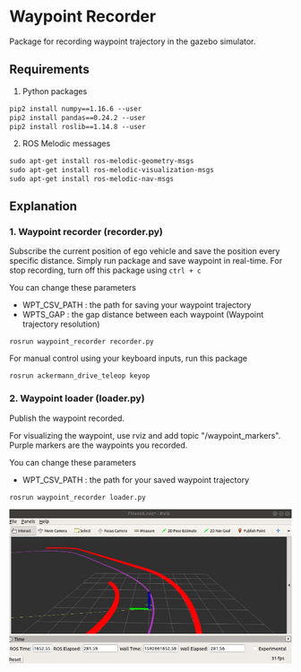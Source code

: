 # Waypoint Recorder
Package for recording waypoint trajectory in the gazebo simulator.

## Requirements 
1. Python packages
```
pip2 install numpy==1.16.6 --user
pip2 install pandas==0.24.2 --user
pip2 install roslib==1.14.8 --user
```
2. ROS Melodic messages
```
sudo apt-get install ros-melodic-geometry-msgs
sudo apt-get install ros-melodic-visualization-msgs
sudo apt-get install ros-melodic-nav-msgs
```

## Explanation
### 1. Waypoint recorder (recorder.py)
Subscribe the current position of ego vehicle and save the position every specific distance.
Simply run package and save waypoint in real-time.
For stop recording, turn off this package using `ctrl + c`

You can change these parameters
- WPT_CSV_PATH : the path for saving your waypoint trajectory
- WPTS_GAP     : the gap distance between each waypoint (Waypoint trajectory resolution)

```
rosrun waypoint_recorder recorder.py
```

For manual control using your keyboard inputs, run this package

```
rosrun ackermann_drive_teleop keyop
```

### 2. Waypoint loader (loader.py)
Publish the waypoint recorded.

For visualizing the waypoint, use rviz and add topic "/waypoint_markers". Purple markers are the waypoints you recorded.

You can change these parameters
- WPT_CSV_PATH : the path for your saved waypoint trajectory

```
rosrun waypoint_recorder loader.py
```

![Alt text](./images/gazebo_rviz_wpt_following.jpg "Visualization of the waypoint trajectory")
